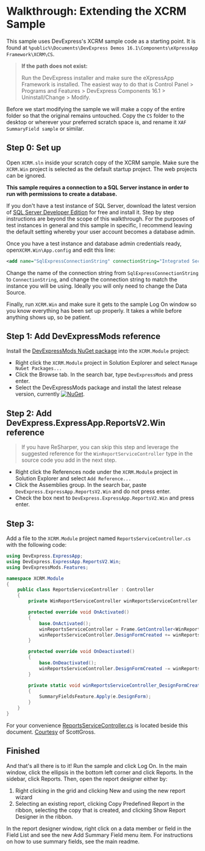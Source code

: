 # Walkthrough: Extending the XCRM Sample

This sample uses DevExpress's XCRM sample code as a starting point. It is found at `%public%\Documents\DevExpress Demos 16.1\Components\eXpressApp Framework\XCRM\CS`.

> **If the path does not exist:**
> 
> Run the DevExpress installer and make sure the eXpressApp Framework is installed. The easiest way to do that is Control Panel > Programs and Features > DevExpress Components 16.1 > Uninstall/Change > Modify.

Before we start modifying the sample we will make a copy of the entire folder so that the original remains untouched. Copy the `CS` folder to the desktop or wherever your preferred scratch space is, and rename it `XAF SummaryField sample` or similar.

## Step 0: Set up

Open `XCRM.sln` inside your scratch copy of the XCRM sample. Make sure the `XCRM.Win` project is selected as the default startup project. The web projects can be ignored.

**This sample requires a connection to a SQL Server instance in order to run with permissions to create a database.**

If you don't have a test instance of SQL Server, download the latest version of [SQL Server Developer Edition](https://myprodscussu1.app.vssubscriptions.visualstudio.com/Downloads?q=SQL%20Server%20Developer) for free and install it. Step by step instructions are beyond the scope of this walkthrough. For the purposes of test instances in general and this sample in specific, I recommend leaving the default setting whereby your user account becomes a database admin.

Once you have a test instance and database admin credentials ready, open`XCRM.Win\App.config` and edit this line:

```xml
<add name="SqlExpressConnectionString" connectionString="Integrated Security=SSPI;MultipleActiveResultSets=True;Data Source=.\SQLEXPRESS;Initial Catalog=XCRM_16.1" />
```

Change the name of the connection string from `SqlExpressConnectionString` to `ConnectionString`, and change the connection string to match the instance you will be using. Ideally you will only need to change the Data Source.

Finally, run `XCRM.Win` and make sure it gets to the sample Log On window so you know everything has been set up properly. It takes a while before anything shows up, so be patient.

## Step 1: Add DevExpressMods reference

Install the [DevExpressMods NuGet package](https://www.nuget.org/packages/DevExpressMods/) into the `XCRM.Module` project:

 * Right click the `XCRM.Module` project in Solution Explorer and select `Manage NuGet Packages...`
 * Click the Browse tab. In the search bar, type `DevExpressMods` and press enter.
 * Select the DevExpressMods package and install the latest release version, currently [![NuGet](http://img.shields.io/nuget/v/DevExpressMods.svg?maxAge=2592000)](https://www.nuget.org/packages/DevExpressMods/).

## Step 2: Add DevExpress.ExpressApp.ReportsV2.Win reference

> If you have ReSharper, you can skip this step and leverage the suggested reference for the `WinReportServiceController` type in the source code you add in the next step.

 * Right click the References node under the `XCRM.Module` project in Solution Explorer and select `Add Reference...`
 * Click the Assemblies group. In the search bar, paste `DevExpress.ExpressApp.ReportsV2.Win` and do not press enter.
 * Check the box next to `DevExpress.ExpressApp.ReportsV2.Win` and press enter.

## Step 3: 

Add a file to the `XCRM.Module` project named `ReportsServiceController.cs` with the following code:

```c#
using DevExpress.ExpressApp;
using DevExpress.ExpressApp.ReportsV2.Win;
using DevExpressMods.Features;

namespace XCRM.Module
{
    public class ReportsServiceController : Controller
    {
        private WinReportServiceController winReportsServiceController;

        protected override void OnActivated()
        {
            base.OnActivated();
            winReportsServiceController = Frame.GetController<WinReportServiceController>();
            winReportsServiceController.DesignFormCreated += winReportsServiceController_DesignFormCreated;
        }

        protected override void OnDeactivated()
        {
            base.OnDeactivated();
            winReportsServiceController.DesignFormCreated -= winReportsServiceController_DesignFormCreated;
        }

        private static void winReportsServiceController_DesignFormCreated(object sender, DesignFormEventArgs e)
        {
            SummaryFieldsFeature.Apply(e.DesignForm);
        }
    }
}
```

For your convenience [ReportsServiceController.cs](ReportsServiceController.cs) is located beside this document. [Courtesy](https://gitter.im/jnm2/DevExpressMods?at=578836403c5129720e263ee4) of ScottGross.


## Finished

And that's all there is to it! Run the sample and click Log On. In the main window, click the ellipsis in the bottom left corner and click Reports. In the sidebar, click Reports. Then, open the report designer either by:

 1. Right clicking in the grid and clicking New and using the new report wizard
 2. Selecting an existing report, clicking Copy Predefined Report in the ribbon, selecting the copy that is created, and clicking Show Report Designer in the ribbon.

In the report designer window, right click on a data member or field in the Field List and see the new Add Summary Field menu item. For instructions on how to use summary fields, see the main readme.
